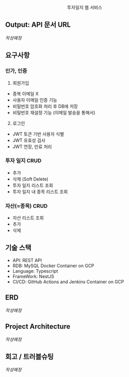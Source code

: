   <p align="center">투자일지 웹 서비스</p>
    <p align="center">

## Output: API 문서 URL
_작성예정_

## 요구사항
### 인가, 인증
1. 회원가입
- 중복 이메일 X
- 사용자 이메일 인증 기능
- 비밀번호 암호화 처리 후 DB에 저장
- 비밀번호 재설정 기능 (이메일 발송을 통해서)

2. 로그인
- JWT 토큰 기반 사용자 식별
- JWT 유효성 검사
- JWT 연장, 만료 처리

### 투자 일지 CRUD
- 추가
- 삭제 (Soft Delete)
- 투자 일지 리스트 조회
- 투자 일지 내 종목 리스트 조회

### 자산(=종목) CRUD
- 자산 리스트 조회
- 추가
- 삭제

## 기술 스택
- API: REST API
- RDB: MySQL Docker Container on GCP 
- Language: Typescript
- FrameWork: NestJS
- CI/CD: GitHub Actions and Jenkins Container on GCP

## ERD
_작성예정_

## Project Architecture
_작성예정_

## 회고 / 트러블슈팅
_작성예정_